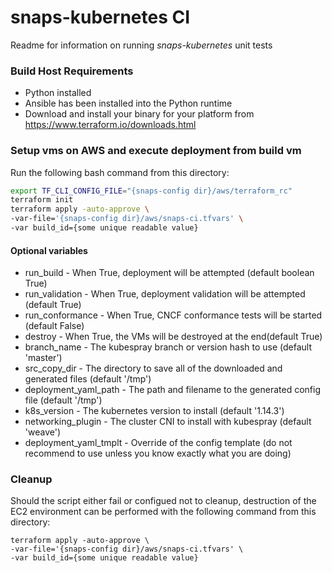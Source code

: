 # snaps-kubernetes CI
Readme for information on running _snaps-kubernetes_ unit tests

### Build Host Requirements

- Python installed
- Ansible has been installed into the Python runtime
- Download and install your binary for your platform from  https://www.terraform.io/downloads.html

### Setup vms on AWS and execute deployment from build vm

Run the following bash command from this directory:
```bash
export TF_CLI_CONFIG_FILE="{snaps-config dir}/aws/terraform_rc"
terraform init
terraform apply -auto-approve \
-var-file='{snaps-config dir}/aws/snaps-ci.tfvars' \
-var build_id={some unique readable value}
```

#### Optional variables
- run_build - When True, deployment will be attempted (default boolean True)
- run_validation - When True, deployment validation will be attempted (default True)
- run_conformance - When True, CNCF conformance tests will be started (default False)
- destroy - When True, the VMs will be destroyed at the end(default True)
- branch_name - The kubespray branch or version hash to use (default 'master')
- src_copy_dir - The directory to save all of the downloaded and generated files (default '/tmp')
- deployment_yaml_path - The path and filename to the generated config file (default '/tmp')
- k8s_version - The kubernetes version to install (default '1.14.3')
- networking_plugin - The cluster CNI to install with kubespray (default 'weave')
- deployment_yaml_tmplt - Override of the config template (do not recommend to use unless you know exactly what you are doing)

### Cleanup
Should the script either fail or configued not to cleanup, destruction of the
EC2 environment can be performed with the following command from this directory:
````
terraform apply -auto-approve \
-var-file='{snaps-config dir}/aws/snaps-ci.tfvars' \
-var build_id={some unique readable value}
````
